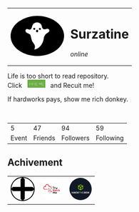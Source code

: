 
<table>
<tr>
<td>
<img src="./image/ghost.gif" width="120px" style="border-radius: 50%;">
</td>

<td>

# Surzatine
*online*
</td>
</table>

Life is too short to read repository.<br>
Click &nbsp;
<a href="#"><img src="./image/hire-me.png" width="40px"></a> &nbsp; and Recuit me!

If hardworks pays, show me rich donkey.

</br>
<table>
<tr>
<td>5</td>
<td>47</td>
<td>94</td>
<td>59</td>
</tr>
<tr>
<td>Event</td>
<td>Friends</td>
<td>Followers</td>
<td>Following</td>
</tr>
</table>

## Achivement

<table>
<tr>


<td><img src="./image/add.png" width="50px" style="border-radius: 50%; border:2px black solid;"></td>

<td><img src="./image/thm.png" width="50px" style="border-radius: 50%;"></td>

<td><img src="./image/htb.png" width="50px" style="border-radius: 50%;"></td>

</tr>
</table>




